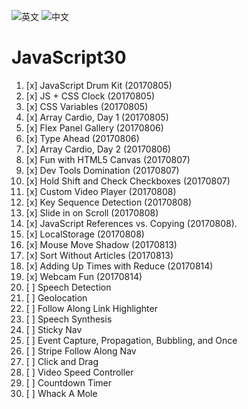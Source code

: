![英文](https://github.com/wesbos/JavaScript30)
![中文](https://github.com/soyaine/JavaScript30)
# JavaScript30

1. [x] JavaScript Drum Kit           (20170805)
2. [x] JS + CSS Clock                (20170805)
3. [x] CSS Variables                 (20170805)
4. [x] Array Cardio, Day 1           (20170805)
5. [x] Flex Panel Gallery			 (20170806)
6. [x] Type Ahead					 (20170806)
7. [x] Array Cardio, Day 2			 (20170806)
8. [x] Fun with HTML5 Canvas         (20170807)
9. [x] Dev Tools Domination          (20170807)
10. [x] Hold Shift and Check Checkboxes (20170807)
11. [x] Custom Video Player          (20170808)
12. [x] Key Sequence Detection       (20170808)
13. [x] Slide in on Scroll           (20170808)
14. [x] JavaScript References vs. Copying (20170808). 
15. [x] LocalStorage                 (20170808)
16. [x] Mouse Move Shadow            (20170813)
17. [x] Sort Without Articles        (20170813)
18. [x] Adding Up Times with Reduce  (20170814)
19. [x] Webcam Fun                   (20170814)
20. [ ] Speech Detection
21. [ ] Geolocation
22. [ ] Follow Along Link Highlighter
23. [ ] Speech Synthesis
24. [ ] Sticky Nav
25. [ ] Event Capture, Propagation, Bubbling, and Once
26. [ ] Stripe Follow Along Nav
27. [ ] Click and Drag
28. [ ] Video Speed Controller
29. [ ] Countdown Timer
30. [ ] Whack A Mole
